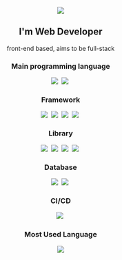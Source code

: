 <p align="center">
<img src="https://capsule-render.vercel.app/api?type=waving&color=auto&height=200&section=header&text=Abel%20Park's%20Place&fontSize=60" />
</p>
<h2 align='center'>I'm Web Developer</h2>

<p align="center">front-end based, aims to be full-stack</p>

<h3 align="center">Main programming language</h3>
<p align='center'>
<img src="https://img.shields.io/badge/Javscript-F7DF1E?style=flat&logo=javascript&logoColor=white"/></a>&nbsp 
<img src="https://img.shields.io/badge/TypeScript-3178C6?style=flat&logo=typescript&logoColor=white"/></a>&nbsp
</p>

<h3 align="center">Framework</h3>
<p align='center'>
<img src="https://img.shields.io/badge/React-61DAFB?style=flat&logo=React&logoColor=white"/></a>&nbsp
<img src="https://img.shields.io/badge/Next.js-000000?style=flat&logo=Next.js&logoColor=white"/></a>&nbsp
<img src="https://img.shields.io/badge/Vue.js-4FC08D?style=flat&logo=Vue.js&logoColor=white"/></a>&nbsp
<img src="https://img.shields.io/badge/Express-000000?style=flat&logo=Express&logoColor=white"/></a>&nbsp
</p>

<h3 align="center">Library</h3>
<p align='center'>
<img src="https://img.shields.io/badge/React Query-FF4154?style=flat&logo=ReactQuery&logoColor=white"/></a>&nbsp
<img src="https://img.shields.io/badge/Zustand-FFFFFF?style=flat&logo=Zustand&logoColor=white"/></a>&nbsp
<img src="https://img.shields.io/badge/StyledComponents-DB7093?style=flat&logo=styledcomponents&logoColor=white"/></a>&nbsp
<img src="https://img.shields.io/badge/tailwindcss-06B6D4?style=flat&logo=tailwindcss&logoColor=white"/></a>&nbsp
</p>

<h3 align="center">Database</h3>
<p align='center'>
<img src="https://img.shields.io/badge/MariaDB-003545?style=flat&logo=mariadb&logoColor=white"/></a>&nbsp
<img src="https://img.shields.io/badge/ApolloGraphql-311C87?style=flat&logo=apollographql&logoColor=white"/></a>&nbsp
</p>

<h3 align="center">CI/CD</h3>
<p align='center'>
<img src="https://img.shields.io/badge/GitHub-181717?style=flat&logo=github&logoColor=white"/></a>&nbsp
</p>

<h3 align="center">Most Used Language</h3>
<p align="center">
  <a href="https://github.com/abelpark">
    <img align="center" src="https://github-readme-stats.vercel.app/api/top-langs/?username=abelpark&layout=compact&show_icons=true&show_owner=abelpark&hide_title=true&theme=transparent" />
  </a>
</p>
